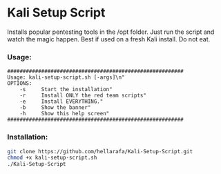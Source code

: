 # Kali Setup Script

Installs popular pentesting tools in the /opt folder. Just run the script and watch the magic happen. Best if used on a fresh Kali install. Do not eat.

### Usage:
```
#########################################################
Usage: kali-setup-script.sh [-args]\n"
OPTIONS:
    -s     Start the installation"
    -r     Install ONLY the red team scripts"
    -e     Install EVERYTHING."
    -b     Show the banner"
    -h     Show this help screen"
#########################################################
```

### Installation:
```bash
git clone https://github.com/hellarafa/Kali-Setup-Script.git
chmod +x kali-setup-script.sh
./Kali-Setup-Script
```

